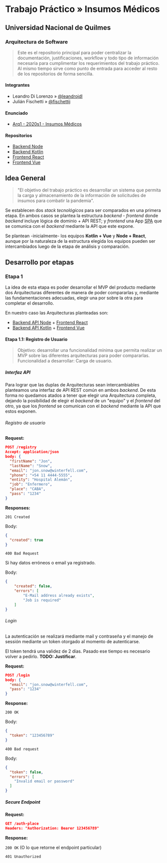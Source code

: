 # Trabajo Práctico » Insumos Médicos

## Universidad Nacional de Quilmes

### Arquitectura de Software

> Este es el repositorio principal
> para poder centralizar la documentación, justificaciones,
> workflow y todo tipo de información necesaria para
> cumplimentar los requerimientos del trabajo práctico.
> Al mismo tiempo sirve como punto de entrada para
> acceder al resto de los repositorios de forma sencilla.

#### Integrantes

* Leandro Di Lorenzo » [@leandrojdl](https://github.com/leandrojdl)
* Julián Fischetti » [@fischettij](https://github.com/fischettij)

#### Enunciado

* [Arq1 - 2020s1 - Insumos Médicos](https://docs.google.com/document/d/1AyV7urbQM0ywcCVH7bCqCrsFQ7miNpRu_-kGEK_vt7A/edit#)

#### Repositorios

* [Backend Node](https://github.com/unq-arqsoft-difi/covid-back-node)
* [Backend Kotlin](https://github.com/unq-arqsoft-difi/covid-back-kotlin)
* [Frontend React](https://github.com/unq-arqsoft-difi/covid-front-react)
* [Frontend Vue](https://github.com/unq-arqsoft-difi/covid-front-vue)

## Idea General

> "El objetivo del trabajo práctico es desarrollar un sistema que permita la carga y almacenamiento de la información de solicitudes de insumos para combatir la pandemia".

Se establecen dos _stack tecnológicos_ para ser comparados
en una primera etapa. En ambos casos se plantea la
estructura _backend_ - _frontend_ donde _backend_ incluye
lógica de dominio + API REST; y _frontend_ una App [SPA](https://en.wikipedia.org/wiki/Single-page\_application)
que se comunica con el _backend_ mediante la API que este expone.

Se plantean -inicialmente- los equipos **Kotlin + Vue** y **Node + React**,
aunque por la naturaleza de la estructura elegida los equipos pueden ser
intercambiados luego de la etapa de análisis y comparación.

## Desarrollo por etapas

### Etapa 1

La idea de esta etapa es poder desarrollar el MVP del producto
mediante dos Arquitecturas diferentes de manera de poder compararlas
y, mediante las fundamentaciones adecuadas, elegir una por sobre la otra
para completar el desarrollo.

En nuestro caso las Arquitecturas planteadas son:

* [Backend API Node](https://github.com/unq-arqsoft-difi/covid-back-node) +
  [Frontend React](https://github.com/unq-arqsoft-difi/covid-front-react)
* [Backend API Kotlin](https://github.com/unq-arqsoft-difi/covid-back-kotlin) +
  [Frontend Vue](https://github.com/unq-arqsoft-difi/covid-front-vue)

#### Etapa 1.1: Registro de Usuario

> Objetivo: desarrollar una funcionalidad mínima que permita realizar un MVP
> sobre las diferentes arquitecturas para poder compararlas.
> Funcionalidad a desarrollar: Carga de usuario.

##### Interfaz API

Para lograr que las duplas de Arquitecturas sean intercambiables
planteamos una interfaz de API REST común en ambos _backend_.
De esta forma no quedamos atados a tener que elegir una Arquitectura
completa, dejando la posibilidad de elegir el _backend_ de un "equipo"
y el _frontend_ del otro, ya que los _frontend_ se comunican con el _backend_
mediante la API que estos exponen.

###### Registro de usuario

**Request:**

```json
POST /registry
Accept: application/json
body: {
  "firstName": "Jon",
  "lastName": "Snow",
  "email": "jon.snow@winterfell.com",
  "phone": "+54 11 4444-5555",
  "entity": "Hospital Alemán",
  "job": "Enfermero",
  "place": "CABA",
  "pass": "1234"
}
```

**Responses:**

`201 Created`

Body:

```json
{
  "created": true
}
```

`400 Bad Request`

Si hay datos erróneos o email ya registrado.

Body:

```json
{
    "created": false,
    "errors": [
        "E-Mail address already exists",
        "Job is required"
    ]
}
```

###### Login

La autenticación se realizará mediante mail y contraseña y el manejo de sessión
mediante un token otorgado al momento de autenticarse.

El token tendrá una validez de 2 días. Pasado ese tiempo es necesario volver a pedirlo.
**TODO: Justificar**.

**Request:**

```json
POST /login
body: {
  "email": "jon.snow@winterfell.com",
  "pass": "1234"
}
```

**Response:**

`200 OK`

Body:

```json
{
  "token": "123456789"
}
```

`400 Bad request`

Body:

```json
{
  "token": false,
  "errors": [
    "Invalid email or password"
  ]
}
```

##### Secure Endpoint

**Request:**

```json
GET /auth-place
Headers: "Authorization: Bearer 123456789"
```

**Response:**

`200 OK` (O lo que retorne el endpoint particular)

`401 Unauthorized`
